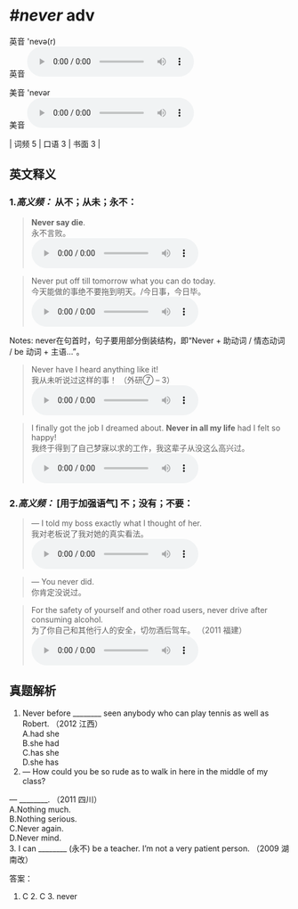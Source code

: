 # ***\#never*** adv
英音 'nevə(r)  
英音
<audio src="./media/never-B.aac" controls="controls"></audio>

美音 'nevər  
美音
<audio src="./media/never.aac" controls="controls"></audio>



| 词频 5 | 口语 3 | 书面 3 |  

英文释义
---
### 1.*高义频：* **从不；从未；永不：**  

 > **Never say die**.   
 > 永不言败。    
<audio src="./media/never-1.aac" controls="controls"></audio>

 > Never put off till tomorrow what you can do today.  
 > 今天能做的事绝不要拖到明天。/今日事，今日毕。    
<audio src="./media/P293 never1.aac" controls="controls"></audio>

Notes: never在句首时，句子要用部分倒装结构，即“Never + 助动词 / 情态动词 / be 动词 + 主语…”。  
 > Never have I heard anything like it!   
 > 我从未听说过这样的事！  （外研⑦ – 3）  
<audio src="./media/never-3.aac" controls="controls"></audio>

 > I finally got the job I dreamed about. **Never in all my life** had I felt so happy!   
 > 我终于得到了自己梦寐以求的工作，我这辈子从没这么高兴过。    
<audio src="./media/never-4.aac" controls="controls"></audio>

### 2.*高义频：* **[用于加强语气] 不；没有；不要：**  

 > — I told my boss exactly what I thought of her.   
 > 我对老板说了我对她的真实看法。    
<audio src="./media/never-5.aac" controls="controls"></audio>

 > — You never did.   
 > 你肯定没说过。    

 > For the safety of yourself and other road users, never drive after consuming alcohol.   
 > 为了你自己和其他行人的安全，切勿酒后驾车。  （2011 福建）  
<audio src="./media/never-6.aac" controls="controls"></audio>


真题解析
---
1. Never before ________ seen anybody who can play tennis as well as Robert.  （2012 江西）  
A.had she  
B.she had  
C.has she  
D.she has  
2. — How could you be so rude as to walk in here in the middle of my class?
— ________.   （2011 四川）  
A.Nothing much.  
B.Nothing serious.  
C.Never again.  
D.Never mind.  
3. I can ________ (永不) be a teacher. I’m not a very patient person.  （2009 湖南改）  

答案：
1. C  2. C  3. never  

